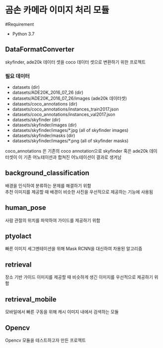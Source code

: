 # 곰손 카메라 이미지 처리 모듈
#Requirement
- Python 3.7

## DataFormatConverter
skyfinder, ade20k 데이터 셋을 coco 데이터 셋으로 변환하기 위한 프로젝트  
### 필요 데이터
- datasets (dir)
- datasets/ADE20K_2016_07_26 (dir)
- datasets/ADE20K_2016_07_26/images (ade20k 데이터셋)
- datasets/coco_annotations (dir)
- datasets/coco_annotations/instances_train2017.json
- datasets/coco_annotations/instances_val2017.json
- datasets/skyfinder (dir)
- datasets/skyfinder/images (dir)
- datasets/skyfinder/images/*.jpg (all of skyfinder images)
- datasets/skyfinder/masks (dir)
- datasets/skyfinder/images/*.png (all of skyfinder masks)

coco_annotations 은 기존의 coco annotation으로 skyfinder 혹은 ade20k 데이터셋이 이 기존 어노테이션과 합쳐진 어노테이션이 결과로 생겨남  

## background_classification
배경을 인식하여 분류하는 문제를 해결하기 위함  
추천 이미지를 제공할 때 배경이 비슷한 사진을 우선적으로 제공하는 기능에 사용됨  

## human_pose
사람 관절의 위치를 파악하여 가이드를 제공하기 위함  

## ptyolact
빠른 이미지 세그멘테이션을 위해 Mask RCNN을 대신하여 차용된 알고리즘

## retrieval
장소 기반 가이드 이미지를 제공할 때 비슷하게 생긴 이미지를 우선적으로 제공하기 위함  

## retrieval_mobile
모바일에서 빠른 구동을 위해 캐시 이미지 내에서 검색하는 모듈  

## Opencv
Opencv 모듈을 테스트하고자 만든 프로젝트  

